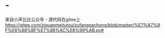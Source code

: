 # -
来自小声比比公众号 - 源代码在gitee上 https://gitee.com/ziquanmeitutou/zufangpachong/blob/master/%E7%A7%9F%E6%88%BF%E7%88%AC%E8%99%AB.py#
